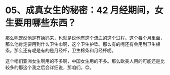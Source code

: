 # 05、成真女生的秘密：42 月经期间，女生要用哪些东西？

那么呃既然他是有姨妈来，也就是说他有这个流血的这个过程。这个每个月里面，那么他肯定要用到什么卫生巾啊，这个卫生护垫。那么有的呢还有会用到卫生棉条。那么还有呢是有的是月经杯，卫生棉条和月经杯呢。

这个咱们亚洲女生啊用的不多啊，中国女生用的不多。那么欧美人用的可能还是比较多的那这个我之后会详细说，那咱们。😊。


